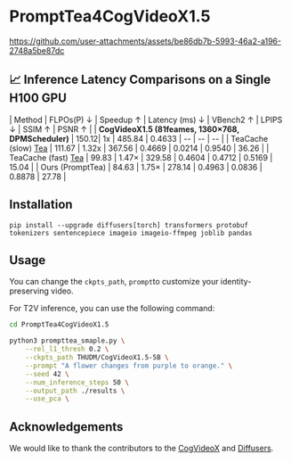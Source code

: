 <!-- ## **PromptTea4CogVideoX1.5** -->
# PromptTea4CogVideoX1.5


https://github.com/user-attachments/assets/be86db7b-5993-46a2-a196-2748a5be87dc

## 📈 Inference Latency Comparisons on a Single H100 GPU

| Method | FLPOs(P) ↓ | Speedup ↑ | Latency (ms) ↓ | VBench2 ↑ | LPIPS ↓ | SSIM ↑ | PSNR ↑ |
| **CogVideoX1.5 (81feames, 1360×768, DPMScheduler)** | 150.12| 1x | 485.84 | 0.4633 | -- | -- | -- |
| TeaCache (slow) [Tea](https://github.com/ali-vilab/TeaCache) | 111.67 | 1.32x | 367.56 | 0.4669 | 0.0214 | 0.9540 | 36.26 |
| TeaCache (fast) [Tea](https://github.com/ali-vilab/TeaCache) | 99.83 | 1.47× | 329.58 | 0.4604 | 0.4712 | 0.5169 | 15.04 |
| Ours (PromptTea) | 84.63 | 1.75× | 278.14 | 0.4963 | 0.0836 | 0.8878 | 27.78 |

## Installation

```shell
pip install --upgrade diffusers[torch] transformers protobuf tokenizers sentencepiece imageio imageio-ffmpeg joblib pandas
```

## Usage

You can change the `ckpts_path`, `prompt`to customize your identity-preserving video.

For T2V inference, you can use the following command:

```bash
cd PromptTea4CogVideoX1.5

python3 prompttea_smaple.py \
    --rel_l1_thresh 0.2 \
    --ckpts_path THUDM/CogVideoX1.5-5B \
    --prompt "A flower changes from purple to orange." \
    --seed 42 \
    --num_inference_steps 50 \
    --output_path ./results \
    --use_pca \
```


## Acknowledgements

We would like to thank the contributors to the [CogVideoX](https://github.com/THUDM/CogVideo) and [Diffusers](https://github.com/huggingface/diffusers).
